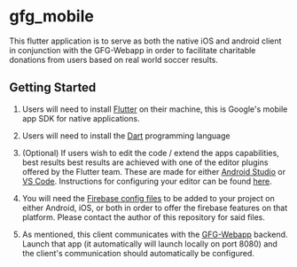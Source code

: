 # gfg_mobile

This flutter application is to serve as both the native iOS and android
client in conjunction with the GFG-Webapp in order to facilitate charitable
donations from users based on real world soccer results.

## Getting Started

1. Users will need to install [Flutter](https://flutter.io/) on their machine,
this is Google's mobile app SDK for native applications.

2. Users will need to install the [Dart](https://www.dartlang.org) programming language

3. (Optional) If users wish to edit the code / extend the apps capabilities, best results
best results are achieved with one of the editor plugins offered by the Flutter team.
These are made for either [Android Studio](https://developer.android.com/studio/) or
[VS Code](https://code.visualstudio.com/). Instructions for configuring
your editor can be found [here](https://flutter.io/get-started/editor/).

4. You will need the [Firebase config files](https://firebase.google.com/docs/flutter/setup)
to be added to your project on either Android, iOS, or both in order to offer the firebase
features on that platform. Please contact the author of this repository for said files.

5. As mentioned, this client communicates with the [GFG-Webapp](https://github.com/ahmed-alzahrani/GFG-Webapp)
backend. Launch that app (it automatically will launch locally on port 8080) and the client's communication
should automatically be configured.
